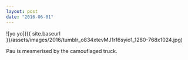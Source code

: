 ```yaml
---
layout: post
date: "2016-06-01"
---
```


![yo yo]({{ site.baseurl }}/assets/images/2016/tumblr_o834xtevMJ1r16syio1_1280-768x1024.jpg)

Pau is mesmerised by the camouflaged truck.
